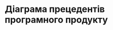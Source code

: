 # Діаграма прецедентів програмного продукту

[](https://github.com/oleksandrblazhko/ai-216-asetyanov/blob/Laboratory_Work_2/1-SoftwareRequirements/1.3-SoftwareUserRequirements/1.3.3-UseCaseDiagram/UseCaseDiagram.jpg)
